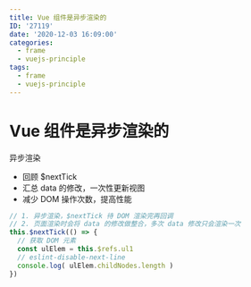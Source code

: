 ```yaml
---
title: Vue 组件是异步渲染的
ID: '27119'
date: '2020-12-03 16:09:00'
categories:
  - frame
  - vuejs-principle
tags:
  - frame
  - vuejs-principle
---
```


# Vue 组件是异步渲染的

异步渲染

- 回顾 $nextTick
- 汇总 data 的修改，一次性更新视图
- 减少 DOM 操作次数，提高性能

``` js 
// 1. 异步渲染，$nextTick 待 DOM 渲染完再回调
// 2. 页面渲染时会将 data 的修改做整合，多次 data 修改只会渲染一次
this.$nextTick(() => {
  // 获取 DOM 元素
  const ulElem = this.$refs.ul1
  // eslint-disable-next-line
  console.log( ulElem.childNodes.length )
})
```
 
 
 
 
 
 
 
 
 
 
 
 
 
 
 
 
 
 
 
 
 
 
 
 
